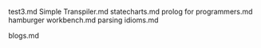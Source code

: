 test3.md
Simple Transpiler.md
statecharts.md
prolog for programmers.md
hamburger workbench.md
parsing idioms.md

blogs.md

